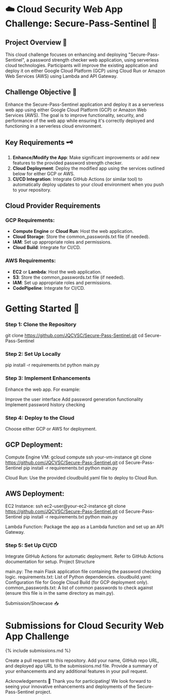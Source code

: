 #  ☁️ Cloud Security Web App Challenge: Secure-Pass-Sentinel 🔐

## Project Overview 📂
This cloud challenge focuses on enhancing and deploying "Secure-Pass-Sentinel", a password strength checker web application, using serverless cloud technologies. Participants will improve the existing application and deploy it on either Google Cloud Platform (GCP) using Cloud Run or Amazon Web Services (AWS) using Lambda and API Gateway.

## Challenge Objective 🎯
Enhance the Secure-Pass-Sentinel application and deploy it as a serverless web app using either Google Cloud Platform (GCP) or Amazon Web Services (AWS). The goal is to improve functionality, security, and performance of the web app while ensuring it's correctly deployed and functioning in a serverless cloud environment.

## Key Requirements 🗝️
1. **Enhance/Modify the App**: Make significant improvements or add new features to the provided password strength checker.
2. **Cloud Deployment**: Deploy the modified app using the services outlined below for either GCP or AWS.
3. **CI/CD Integration**: Integrate GitHub Actions (or similar tool) to automatically deploy updates to your cloud environment when you push to your repository.

## Cloud Provider Requirements
### GCP Requirements:
- **Compute Engine** or **Cloud Run**: Host the web application.
- **Cloud Storage**: Store the common_passwords.txt file (if needed).
- **IAM**: Set up appropriate roles and permissions.
- **Cloud Build**: Integrate for CI/CD.

### AWS Requirements:
- **EC2** or **Lambda**: Host the web application.
- **S3**: Store the common_passwords.txt file (if needed).
- **IAM**: Set up appropriate roles and permissions.
- **CodePipeline**: Integrate for CI/CD.

# Getting Started 🚀

### Step 1: Clone the Repository

git clone https://github.com/JQCVSC/Secure-Pass-Sentinel.git
cd Secure-Pass-Sentinel

### Step 2: Set Up Locally
pip install -r requirements.txt
python main.py

### Step 3: Implement Enhancements
Enhance the web app. For example:

Improve the user interface
Add password generation functionality
Implement password history checking

### Step 4: Deploy to the Cloud

Choose either GCP or AWS for deployment.

## GCP Deployment:

Compute Engine VM:
gcloud compute ssh your-vm-instance
git clone https://github.com/JQCVSC/Secure-Pass-Sentinel.git
cd Secure-Pass-Sentinel
pip install -r requirements.txt
python main.py

Cloud Run: Use the provided cloudbuild.yaml file to deploy to Cloud Run.

## AWS Deployment:

EC2 Instance:
ssh ec2-user@your-ec2-instance
git clone https://github.com/JQCVSC/Secure-Pass-Sentinel.git
cd Secure-Pass-Sentinel
pip install -r requirements.txt
python main.py

Lambda Function: Package the app as a Lambda function and set up an API Gateway.

### Step 5: Set Up CI/CD
Integrate GitHub Actions for automatic deployment. Refer to GitHub Actions documentation for setup.
Project Structure

main.py: The main Flask application file containing the password checking logic.
requirements.txt: List of Python dependencies.
cloudbuild.yaml: Configuration file for Google Cloud Build (for GCP deployment only).
common_passwords.txt: A list of common passwords to check against (ensure this file is in the same directory as main.py).

Submission/Showcase 📥
# Submissions for Cloud Security Web App Challenge

{% include submissions.md %}


Create a pull request to this repository.
Add your name, GitHub repo URL, and deployed app URL to the submissions.md file.
Provide a summary of your enhancements and any additional features in your pull request.

Acknowledgements 👏
Thank you for participating! We look forward to seeing your innovative enhancements and deployments of the Secure-Pass-Sentinel project.

